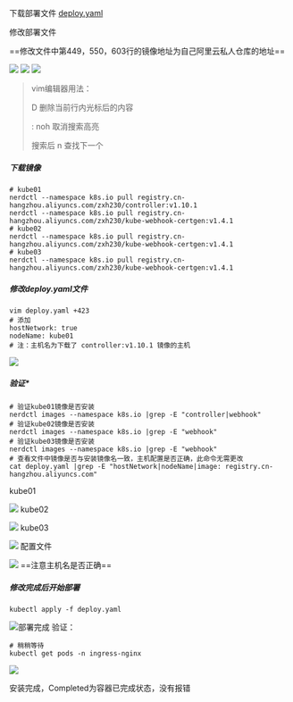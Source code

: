 下载部署文件
[deploy.yaml](https://gitee.com/zhaojiedong/work/blob/master/%E6%96%87%E4%BB%B6/deploy.yaml) <br />

修改部署文件<br />

==修改文件中第449，550，603行的镜像地址为自己阿里云私人仓库的地址==

![](https://gitee.com/zhaojiedong/img/raw/master/202407311447118.png)
 ![](https://gitee.com/zhaojiedong/img/raw/master/202407311447744.png)
 ![](https://gitee.com/zhaojiedong/img/raw/master/202407311447963.png)
>vim编辑器用法：<br />
>
>D 删除当前行内光标后的内容 <br />
>
>: noh  取消搜索高亮 <br />
>
>搜索后 n 查找下一个
##### 下载镜像
```shell
# kube01
nerdctl --namespace k8s.io pull registry.cn-hangzhou.aliyuncs.com/zxh230/controller:v1.10.1
nerdctl --namespace k8s.io pull registry.cn-hangzhou.aliyuncs.com/zxh230/kube-webhook-certgen:v1.4.1
# kube02
nerdctl --namespace k8s.io pull registry.cn-hangzhou.aliyuncs.com/zxh230/kube-webhook-certgen:v1.4.1
# kube03
nerdctl --namespace k8s.io pull registry.cn-hangzhou.aliyuncs.com/zxh230/kube-webhook-certgen:v1.4.1
```
##### 修改deploy.yaml文件
```shell
vim deploy.yaml +423
# 添加
hostNetwork: true
nodeName: kube01
# 注：主机名为下载了 controller:v1.10.1 镜像的主机
```
![](https://gitee.com/zhaojiedong/img/raw/master/202407311503183.png)
##### 验证*
```shell
# 验证kube01镜像是否安装
nerdctl images --namespace k8s.io |grep -E "controller|webhook"
# 验证kube02镜像是否安装
nerdctl images --namespace k8s.io |grep -E "webhook"
# 验证kube03镜像是否安装
nerdctl images --namespace k8s.io |grep -E "webhook"
# 查看文件中镜像是否与安装镜像名一致，主机配置是否正确，此命令无需更改
cat deploy.yaml |grep -E "hostNetwork|nodeName|image: registry.cn-hangzhou.aliyuncs.com"
```
kube01 <br />

![](https://gitee.com/zhaojiedong/img/raw/master/202407311519178.png)
kube02 <br />

![](https://gitee.com/zhaojiedong/img/raw/master/202407311520031.png)
kube03 <br />

![](https://gitee.com/zhaojiedong/img/raw/master/202407311521183.png)
配置文件 <br />

![](https://gitee.com/zhaojiedong/img/raw/master/202407311521079.png)
==注意主机名是否正确==

##### 修改完成后开始部署
```shell
kubectl apply -f deploy.yaml
```
![](https://gitee.com/zhaojiedong/img/raw/master/202407311505895.png '部署完成')
验证：

```shell
# 稍稍等待
kubectl get pods -n ingress-nginx
```
![](https://gitee.com/zhaojiedong/img/raw/master/202407311524756.png) 

安装完成，Completed为容器已完成状态，没有报错